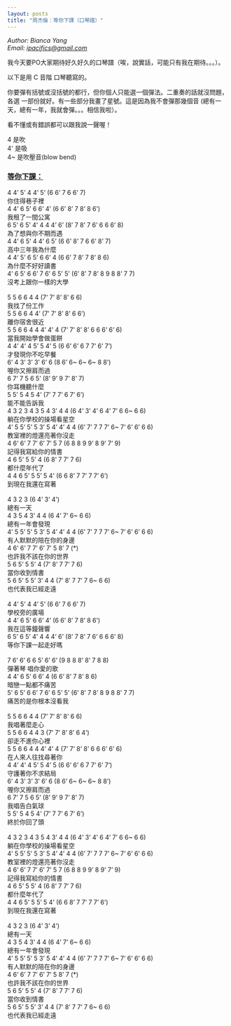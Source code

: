 ```yaml
---
layout: posts
title: "周杰倫：等你下課（口琴譜）"
---
```

*Author: Bianca Yang*<br>
*Email: ipacifics@gmail.com*<br>

我今天要PO大家期待好久好久的口琴譜（唉，說實話，可能只有我在期待。。。）。

以下是用 C 音階 口琴聽寫的。

你要彈有括號或沒括號的都行，但你個人只能選一個彈法。二重奏的話就沒問題，各選
一部份就好。有一些部分我畫了星號。這是因為我不會彈那幾個音
(總有一天，總有一年，我就會彈。。。相信我啦）。

看不懂或有錯誤都可以跟我說一聲喔！

4 是吹<br>
4' 是吸<br>
4~ 是吹壓音(blow bend)<br>
### <u>等你下課：</u><br>
4 4’ 5’ 4 4’ 5’ (6 6’ 7 6 6’ 7)<br>
你住得巷子裡<br>
4 4’ 6 5’ 6 6’ 4’ (6 6’ 8’ 7 8’ 8 6’)<br>
我租了一間公寓<br>
6 5’ 6 5’ 4’ 4 4 4’ 6’ (8’ 7 8’ 7 6’ 6 6 6’ 8)<br>
為了想與你不期而遇<br>
4 4’ 6 5’ 4 4’ 6 5’ (6 6’ 8’ 7 6 6’ 8’ 7)<br>
高中三年我為什麼<br>
4 4’ 5’ 6 5’ 6 6’ 4 (6 6’ 7 8’ 7 8’ 8 6)<br>
為什麼不好好讀書<br>
4’ 6 5’ 6 6’ 7 6’ 6 5’ 5’ (6’ 8’ 7 8’ 8 9 8 8’ 7 7)<br>
沒考上跟你一樣的大學<br>
<br>
5 5 6 6 4 4 (7’ 7’ 8’ 8’ 6 6)<br>
我找了份工作<br>
5 5 6 6 4 4’ (7’ 7’ 8’ 8’ 6 6’)<br>
離你宿舍很近<br>
5 5 6 6 4 4 4’ 4’ 4 (7’ 7’ 8’ 8’ 6 6 6’ 6’ 6)<br>
當我開始學會做蛋餅<br>
4 4’ 4’ 4 5’ 5 4’ 5 (6 6’ 6’ 6 7 7’ 6’ 7’)<br>
才發現你不吃早餐<br>
6’ 4 3’ 3’ 3’ 6’ 6 (8 6’ 6~ 6~ 6~ 8 8’)<br>
喔你又擦肩而過<br>
6 7’ 7 5 6 5’ (8’ 9’ 9 7’ 8’ 7)<br>
你耳機聽什麼<br>
5 5’ 5 4 5 4’ (7’ 7 7’ 6 7’ 6’)<br>
能不能告訴我<br>
4 3 2 3 4 3 5 4 3’ 4 4 (6 4’ 3’ 4’ 6 4’ 7’ 6 6~ 6 6)<br>
躺在你學校的操場看星空<br>
4’ 5 5’ 5’ 5 3’ 5 4’ 4’ 4 4 (6’ 7’ 7 7 7’ 6~ 7’ 6’ 6’ 6 6)<br>
教室裡的燈還亮著你沒走<br>
4 6’ 6’ 7 7’ 6’ 7’ 5 7 (6 8 8 9 9’ 8 9’ 7’ 9)<br>
記得我寫給你的情書<br>
4 6 5’ 5 5’ 4 (6 8’ 7 7’ 7 6)<br>
都什麼年代了<br>
4 4 6 5’ 5 5’ 5 4’ (6 6 8’ 7 7’ 7 7’ 6’)<br>
到現在我還在寫著<br>
<br>
4 3 2 3 (6 4’ 3’ 4’)<br>
總有一天<br>
4 3 5 4 3’ 4 4 (6 4’ 7’ 6~ 6 6)<br>
總有一年會發現<br>
4’ 5 5’ 5’ 5 3’ 5 4’ 4’ 4 4  (6’ 7’ 7 7 7’ 6~ 7’ 6’ 6’ 6 6)<br>
有人默默的陪在你的身邊<br>
4 6’ 6’ 7 7’ 6’ 7’ 5 8’ 7 (&ast;)<br>
也許我不該在你的世界<br>
5 6 5’ 5 5’ 4 (7’ 8’ 7 7’ 7 6)<br>
當你收到情書<br>
5 6 5’ 5 5’ 3’ 4 4 (7’ 8’ 7 7’ 7 6~ 6 6)<br>
也代表我已經走遠<br>
<br>
4 4’ 5’ 4 4’ 5’ (6 6’ 7 6 6’ 7)<br>
學校旁的廣場<br>
4 4’ 6 5’ 6 6’ 4’  (6 6’ 8’ 7 8’ 8 6’)<br>
我在這等鐘聲響<br>
6 5’ 6 5’ 4’ 4 4 4’ 6’  (8’ 7 8’ 7 6’ 6 6 6’ 8)<br>
等你下課一起走好嗎<br>
<br>
7 6’ 6’ 6 6 5’ 6’ 6’ (9 8 8  8’ 8’ 7 8 8)<br>
彈著琴 唱你愛的歌<br>
4 4’ 6 5’ 6 6’ 4 (6 6’ 8’ 7 8’ 8 6)<br>
暗戀一點都不痛苦<br>
5’ 6 5’ 6 6’ 7 6’ 6 5’ 5’ (6’ 8’ 7 8’ 8 9 8 8’ 7 7)<br>
痛苦的是你根本沒看我<br>
<br>
5 5 6 6 4 4 (7’ 7’ 8’ 8’ 6 6)<br>
我唱著麼走心<br>
5 5 6 6 4 4 3 (7’ 7’ 8’ 8’ 6 4’)<br>
卻走不進你心裡<br>
5 5 6 6 4 4 4’ 4’ 4 (7’ 7’ 8’ 8’ 6 6 6’ 6’ 6)<br>
在人來人往找尋著你<br>
4 4’ 4’ 4 5’ 5 4’ 5 (6 6’ 6’ 6 7 7’ 6’ 7’)<br>
守護著你不求結局<br>
6’ 4 3’ 3’ 3’ 6’ 6 (8 6’ 6~ 6~ 6~ 8 8’)<br>
喔你又擦肩而過<br>
6 7’ 7 5 6 5’ (8’ 9’ 9 7’ 8’ 7)<br>
我唱告白氣球<br>
5 5’ 5 4 5 4’ (7’ 7 7’ 6 7’ 6’)<br>
終於你回了頭<br>
<br>
4 3 2 3 4 3 5 4 3’ 4 4 (6 4’ 3’ 4’ 6 4’ 7’ 6 6~ 6 6)<br>
躺在你學校的操場看星空<br>
4’ 5 5’ 5’ 5 3’ 5 4’ 4’ 4 4 (6’ 7’ 7 7 7’ 6~ 7’ 6’ 6’ 6 6)<br>
教室裡的燈還亮著你沒走<br>
4 6’ 6’ 7 7’ 6’ 7’ 5 7 (6 8 8 9 9’ 8 9’ 7’ 9)<br>
記得我寫給你的情書<br>
4 6 5’ 5 5’ 4 (6 8’ 7 7’ 7 6)<br>
都什麼年代了<br>
4 4 6 5’ 5 5’ 5 4’ (6 6 8’ 7 7’ 7 7’ 6’)<br>
到現在我還在寫著<br>
<br>
4 3 2 3 (6 4’ 3’ 4’)<br>
總有一天<br>
4 3 5 4 3’ 4 4 (6 4’ 7’ 6~ 6 6)<br>
總有一年會發現<br>
4’ 5 5’ 5’ 5 3’ 5 4’ 4’ 4 4  (6’ 7’ 7 7 7’ 6~ 7’ 6’ 6’ 6 6)<br>
有人默默的陪在你的身邊<br>
4 6’ 6’ 7 7’ 6’ 7’ 5 8’ 7 (&ast;)<br>
也許我不該在你的世界<br>
5 6 5’ 5 5’ 4 (7’ 8’ 7 7’ 7 6)<br>
當你收到情書<br>
5 6 5’ 5 5’ 3’ 4 4 (7’ 8’ 7 7’ 7 6~ 6 6)<br>
也代表我已經走遠<br>
